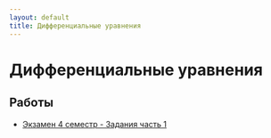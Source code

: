 ```yaml
---
layout: default
title: Дифференциальные уравнения
---
```


# Дифференциальные уравнения

## Работы

- [Экзамен 4 семестр - Задания часть 1](https://github.com/arseniiarsenii/ivt-portfolio/tree/main/works/year-2/Дифуры/Экзамен%204%20семестр/Задания%20часть%201.pdf) 